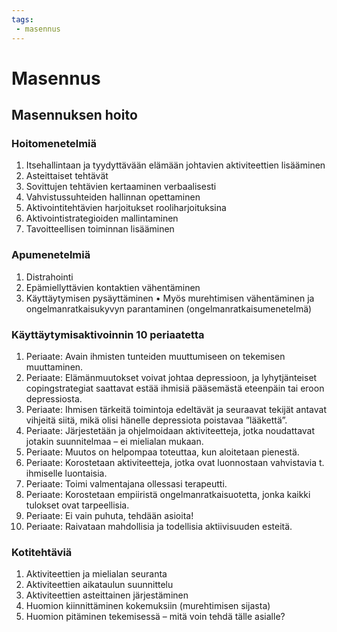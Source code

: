 ```yaml
---
tags:
 - masennus
---
```

# Masennus

## Masennuksen hoito

### Hoitomenetelmiä
1. Itsehallintaan ja tyydyttävään elämään johtavien aktiviteettien lisääminen
2. Asteittaiset tehtävät
3. Sovittujen tehtävien kertaaminen verbaalisesti
4. Vahvistussuhteiden hallinnan opettaminen
5. Aktivointitehtävien harjoitukset rooliharjoituksina
6. Aktivointistrategioiden mallintaminen
7. Tavoitteellisen toiminnan lisääminen

### Apumenetelmiä
1. Distrahointi
2. Epämiellyttävien kontaktien vähentäminen
3. Käyttäytymisen pysäyttäminen
	• Myös murehtimisen vähentäminen ja ongelmanratkaisukyvyn parantaminen (ongelmanratkaisumenetelmä)

### Käyttäytymisaktivoinnin 10 periaatetta
1. Periaate: Avain ihmisten tunteiden muuttumiseen on tekemisen muuttaminen.
2. Periaate: Elämänmuutokset voivat johtaa depressioon, ja lyhytjänteiset copingstrategiat saattavat estää ihmisiä pääsemästä eteenpäin tai eroon depressiosta.
3. Periaate: Ihmisen tärkeitä toimintoja edeltävät ja seuraavat tekijät antavat vihjeitä siitä, mikä olisi hänelle depressiota poistavaa ”lääkettä”.
4. Periaate: Järjestetään ja ohjelmoidaan aktiviteetteja, jotka noudattavat jotakin suunnitelmaa – ei mielialan mukaan.
5. Periaate: Muutos on helpompaa toteuttaa, kun aloitetaan pienestä.
6. Periaate: Korostetaan aktiviteetteja, jotka ovat luonnostaan vahvistavia t. ihmiselle luontaisia.
7. Periaate: Toimi valmentajana ollessasi terapeutti.
8. Periaate: Korostetaan empiiristä ongelmanratkaisuotetta, jonka kaikki tulokset ovat tarpeellisia.
9. Periaate: Ei vain puhuta, tehdään asioita!
10. Periaate: Raivataan mahdollisia ja todellisia aktiivisuuden esteitä.

### Kotitehtäviä
1. Aktiviteettien ja mielialan seuranta
2. Aktiviteettien aikataulun suunnittelu
3. Aktiviteettien asteittainen järjestäminen
4. Huomion kiinnittäminen kokemuksiin (murehtimisen sijasta)
5. Huomion pitäminen tekemisessä – mitä voin tehdä tälle asialle?

